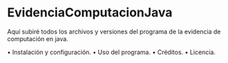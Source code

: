 # EvidenciaComputacionJava
Aquí subiré todos los archivos y versiones del programa de la evidencia de computación en java. 

• Instalación y configuración.
• Uso del programa.
• Créditos.
• Licencia.

